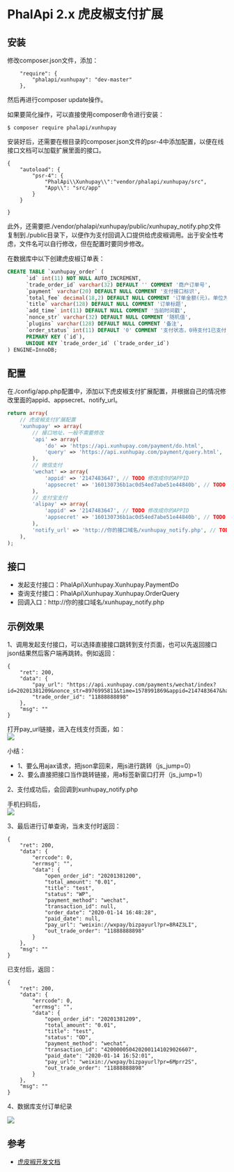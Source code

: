 # PhalApi 2.x 虎皮椒支付扩展

## 安装
修改composer.json文件，添加：
```
    "require": {
        "phalapi/xunhupay": "dev-master"
    },
```
然后再进行composer update操作。  

如果要简化操作，可以直接使用composer命令进行安装：  
```
$ composer require phalapi/xunhupay
```


安装好后，还需要在根目录的composer.json文件的psr-4中添加配置，以便在线接口文档可以加载扩展里面的接口。
```
{
    "autoload": {
        "psr-4": {
            "PhalApi\\Xunhupay\\":"vendor/phalapi/xunhupay/src",
            "App\\": "src/app"
        }
    }

}
```

此外，还需要把./vendor/phalapi/xunhupay/public/xunhupay_notify.php文件复制到./public目录下，以便作为支付回调入口提供给虎皮椒调用。出于安全性考虑，文件名可以自行修改，但在配置时要同步修改。

在数据库中以下创建虎皮椒订单表：
```sql
CREATE TABLE `xunhupay_order` (
      `id` int(11) NOT NULL AUTO_INCREMENT,
      `trade_order_id` varchar(32) DEFAULT '' COMMENT '商户订单号',
      `payment` varchar(20) DEFAULT NULL COMMENT '支付接口标识',
      `total_fee` decimal(18,2) DEFAULT NULL COMMENT '订单金额(元)。单位为人民币，精确到分',
      `title` varchar(128) DEFAULT NULL COMMENT '订单标题',
      `add_time` int(11) DEFAULT NULL COMMENT '当前时间戳',
      `nonce_str` varchar(32) DEFAULT NULL COMMENT '随机值',
      `plugins` varchar(128) DEFAULT NULL COMMENT '备注',
      `order_status` int(11) DEFAULT '0' COMMENT '支付状态，0待支付1已支付',
      PRIMARY KEY (`id`),
      UNIQUE KEY `trade_order_id` (`trade_order_id`)
) ENGINE=InnoDB;

```

## 配置
在./config/app.php配置中，添加以下虎皮椒支付扩展配置，并根据自己的情况修改里面的appid、appsecret、notify_url。  
```php
return array(
    // 虎皮椒支付扩展配置
    'xunhupay' => array(
        // 接口地址，一般不需要修改
        'api' => array(
            'do' => 'https://api.xunhupay.com/payment/do.html',
            'query' => 'https://api.xunhupay.com/payment/query.html',
        ),
        // 微信支付
        'wechat' => array(
            'appid' => '2147483647', // TODO 修改成你的APPID
            'appsecret' => '160130736b1ac0d54ed7abe51e44840b', // TODO 修改成你的密钥
        ),
        // 支付宝支付
        'alipay' => array(
            'appid' => '2147483647', // TODO 修改成你的APPID
            'appsecret' => '160130736b1ac0d54ed7abe51e44840b', // TODO 修改成你的密钥
        ),
        'notify_url' => 'http://你的接口域名/xunhupay_notify.php', // TODO 成功支付后的回调地址
    ),
);

```

## 接口

 + 发起支付接口：PhalApi\Xunhupay.Xunhupay.PaymentDo
 + 查询支付接口：PhalApi\Xunhupay.Xunhupay.OrderQuery
 + 回调入口：http://你的接口域名/xunhupay_notify.php

## 示例效果

1、调用发起支付接口，可以选择直接接口跳转到支付页面，也可以先返回接口json结果然后客户端再跳转。例如返回：
```
{
    "ret": 200,
    "data": {
        "pay_url": "https://api.xunhupay.com/payments/wechat/index?id=20201381209&nonce_str=8976995811&time=1578991869&appid=2147483647&hash=51de5fa1a6cc9d4a0f6182d07970f927",
        "trade_order_id": "11888888898"
    },
    "msg": ""
}
```

打开pay_url链接，进入在线支付页面，如：  
![](http://cdn7.okayapi.com/yesyesapi_20200114164919_6b1a132621eefbb892458860c185eff9.png)


小结：  
 + 1、要么用ajax请求，把json拿回来，用js进行跳转（js_jump=0）
 + 2、要么直接把接口当作跳转链接，用a标签新窗口打开（js_jump=1）

2、支付成功后，会回调到xunhupay_notify.php  

手机扫码后，  
![](http://cdn7.okayapi.com/yesyesapi_20200114165406_0ae1fbbdbadd6c96d31190c2caec35d6.png)
  
3、最后进行订单查询，当未支付时返回：
```
{
    "ret": 200,
    "data": {
        "errcode": 0,
        "errmsg": "",
        "data": {
            "open_order_id": "20201381200",
            "total_amount": "0.01",
            "title": "test",
            "status": "WP",
            "payment_method": "wechat",
            "transaction_id": null,
            "order_date": "2020-01-14 16:48:28",
            "paid_date": null,
            "pay_url": "weixin://wxpay/bizpayurl?pr=8R4Z3LI",
            "out_trade_order": "11888888898"
        }
    },
    "msg": ""
}
```
已支付后，返回：  
```
{
    "ret": 200,
    "data": {
        "errcode": 0,
        "errmsg": "",
        "data": {
            "open_order_id": "20201381209",
            "total_amount": "0.01",
            "title": "test",
            "status": "OD",
            "payment_method": "wechat",
            "transaction_id": "4200000504202001141029026607",
            "paid_date": "2020-01-14 16:52:01",
            "pay_url": "weixin://wxpay/bizpayurl?pr=6Mprr2S",
            "out_trade_order": "11888888898"
        }
    },
    "msg": ""
}
```

4、数据库支付订单纪录

![](http://cdn7.okayapi.com/yesyesapi_20200114165529_dd26de603414f21531797cafecef94ba.png)

## 参考
 + [虎皮椒开发文档](https://www.xunhupay.com/doc/api/search.html)
 

